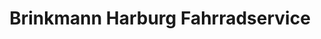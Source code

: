 ---
title: "Brinkmann Harburg Fahrradservice"
url: /hamburg/brinkmann-harburg-fahrradservice/
shop: Fahrrad
---